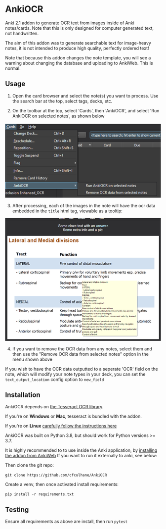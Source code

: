 # AnkiOCR

Anki 2.1 addon to generate OCR text from images inside of Anki notes/cards. Note that this is only designed for computer generated text, not handwritten.

The aim of this addon was to generate searchable text for image-heavy notes, it is not intended to produce high quality, perfectly ordered text!

Note that because this addon changes the note template, you will see a warning about changing the database and uploading to AnkiWeb. This is normal.

## Usage

1. Open the card browser and select the note(s) you want to process. Use the search bar at the top, select tags, decks, etc.

2. On the toolbar at the top, select 'Cards', then 'AnkiOCR', and select 'Run AnkiOCR on selected notes', as shown below

![docs/menu.png](docs/menu.png) 

3. After processing, each of the images in the note will have the ocr data embedded in the `title` html tag, viewable as a tooltip:

![docs/text_tooltip.png](docs/text_tooltip.png) 

4. If you want to remove the OCR data from any notes, select them and then use the "Remove OCR data from selected notes" option in the menu shown above

If you wish to have the OCR data outputted to a seperate 'OCR' field on the note, which will modify your note types in your deck, you can set the `text_output_location` config option to `new_field`

## Installation

AnkiOCR depends on [the Tesseract OCR library](https://github.com/tesseract-ocr/tesseract).

If you're on **Windows** or **Mac**, tesseract is bundled with the addon.

If you're on **Linux** [carefully follow the instructions here](https://tesseract-ocr.github.io/tessdoc/Home.html)

AnkiOCR was built on Python 3.8, but should work for Python versions >= 3.7.

It is highly recommended to to use inside the Anki application, by [installing the addon from AnkiWeb](https://ankiweb.net/shared/info/450181164)
If you want to run it externally to anki, see below:

Then clone the git repo:

`git clone https://github.com/cfculhane/AnkiOCR`

Create a venv, then once activated install requirements:

`pip install -r requirements.txt`

## Testing

Ensure all requirements as above are install, then run `pytest`
